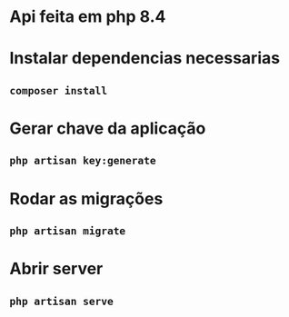 # Api feita em php 8.4

# Instalar dependencias necessarias
## `composer install`

# Gerar chave da aplicação
## `php artisan key:generate`

# Rodar as migrações
## `php artisan migrate`

# Abrir server
##  `php artisan serve`